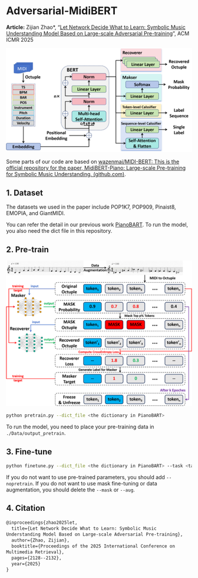 # Adversarial-MidiBERT

**Article:** Zijian Zhao*, “[Let Network Decide What to Learn: Symbolic Music Understanding Model Based on Large-scale Adversarial Pre-training](https://dl.acm.org/doi/abs/10.1145/3731715.3733483)”, ACM ICMR 2025

![](./img/main.png)



Some parts of our code are based on [wazenmai/MIDI-BERT: This is the official repository for the paper, MidiBERT-Piano: Large-scale Pre-training for Symbolic Music Understanding. (github.com)](https://github.com/wazenmai/MIDI-BERT).

## 1. Dataset

The datasets we used in the paper include POP1K7, POP909, Pinaist8, EMOPIA, and GiantMIDI.

You can refer the detail in our previous work [PianoBART](https://github.com/RS2002/PianoBart). To run the model, you also need the dict file in this repository.

## 2. Pre-train

![](./img/pretrain.png)

```bash
python pretrain.py --dict_file <the dictionary in PianoBART>
```

To run the model, you need to place your pre-training data in `./Data/output_pretrain`.

## 3. Fine-tune

```bash
python finetune.py --dict_file <the dictionary in PianoBART> --task <task name> --dataset <dataset name> --dataroot <dataset path> --class_num <class number> --model_path <pre-trained model path> --mask --aug
```

If you do not want to use pre-trained parameters, you should add `--nopretrain`.
If you do not want to use mask fine-tuning or data augmentation, you should delete the `--mask` or `--aug`.

## 4. Citation

```
@inproceedings{zhao2025let,
  title={Let Network Decide What to Learn: Symbolic Music Understanding Model Based on Large-scale Adversarial Pre-training},
  author={Zhao, Zijian},
  booktitle={Proceedings of the 2025 International Conference on Multimedia Retrieval},
  pages={2128--2132},
  year={2025}
}
```

